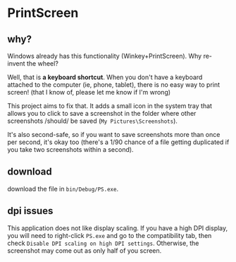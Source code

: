 # PrintScreen

## why?

Windows already has this functionality (Winkey+PrintScreen). Why re-invent the wheel?

Well, that is **a keyboard shortcut**. When you don't have a keyboard attached to the computer (ie, phone, tablet), there is no easy way to print screen! (that I know of, please let me know if I'm wrong)

This project aims to fix that. It adds a small icon in the system tray that allows you to click to save a screenshot in the folder where other screenshots /should/ be saved (`My Pictures\Screenshots`).

It's also second-safe, so if you want to save screenshots more than once per second, it's okay too (there's a 1/90 chance of a file getting duplicated if you take two screenshots within a second).

## download

download the file in `bin/Debug/PS.exe`.

## dpi issues

This application does not like display scaling. If you have a high DPI display, you will need to right-click `PS.exe` and go to the compatibility tab, then check `Disable DPI scaling on high DPI settings`. Otherwise, the screenshot may come out as only half of you screen.
